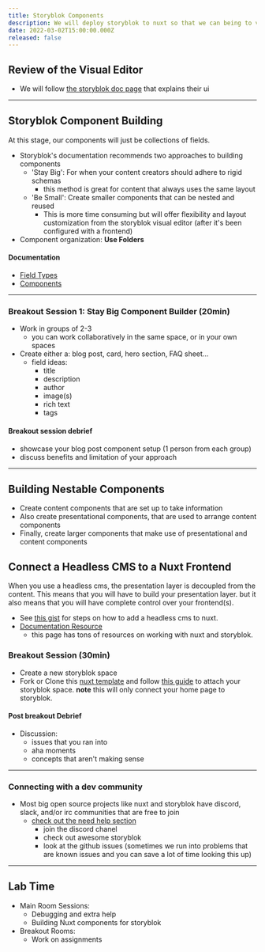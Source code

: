 ```yaml
---
title: Storyblok Components
description: We will deploy storyblok to nuxt so that we can being to view our content
date: 2022-03-02T15:00:00.000Z
released: false
---
```


## Review of the Visual Editor

- We will follow [the storyblok doc page](https://www.storyblok.com/docs/guide/essentials/ui) that explains their ui

---

## Storyblok Component Building

At this stage, our components will just be collections of fields.

- Storyblok's documentation recommends two approaches to building components
  - 'Stay Big': For when your content creators should adhere to rigid schemas
    - this method is great for content that always uses the same layout
  - 'Be Small': Create smaller components that can be nested and reused
    - This is more time consuming but will offer flexibility and layout customization from the storyblok visual editor (after it's been configured with a frontend)
- Component organization: **Use Folders**

#### Documentation

- [Field Types](https://www.storyblok.com/docs/terminology/field-type)
- [Components](https://www.storyblok.com/docs/terminology/component)

---

### Breakout Session 1: Stay Big Component Builder (20min)

- Work in groups of 2-3
  - you can work collaboratively in the same space, or in your own spaces
- Create either a: blog post, card, hero section, FAQ sheet...
  - field ideas:
    - title
    - description
    - author
    - image(s)
    - rich text
    - tags

#### Breakout session debrief

- showcase your blog post component setup (1 person from each group)
- discuss benefits and limitation of your approach

---

## Building Nestable Components

- Create content components that are set up to take information
- Also create presentational components, that are used to arrange content components
- Finally, create larger components that make use of presentational and content components

###

## Connect a Headless CMS to a Nuxt Frontend

When you use a headless cms, the presentation layer is decoupled from the content. This means that you will have to build your presentation layer. but it also means that you will have complete control over your frontend(s).

- See [this gist](https://gist.github.com/lilyx13/03a8a0bda19524bfa89bd2d5f2ef7612) for steps on how to add a headless cms to nuxt.
- [Documentation Resource](https://www.storyblok.com/tc/nuxtjs)
  - this page has tons of resources on working with nuxt and storyblok.

### Breakout Session (30min)

- Create a new storyblok space
- Fork or Clone this [nuxt template]() and follow [this guide](https://gist.github.com/lilyx13/03a8a0bda19524bfa89bd2d5f2ef7612) to attach your storyblok space. **note** this will only connect your home page to storyblok.

#### Post breakout Debrief

- Discussion:
  - issues that you ran into
  - aha moments
  - concepts that aren't making sense

---

### Connecting with a dev community

- Most big open source projects like nuxt and storyblok have discord, slack, and/or irc communities that are free to join
  - [check out the need help section](https://www.storyblok.com/tc/nuxtjs)
    - join the discord chanel
    - check out awesome storyblok
    - look at the github issues (sometimes we run into problems that are known issues and you can save a lot of time looking this up)

---

## Lab Time

- Main Room Sessions:
  - Debugging and extra help
  - Building Nuxt components for storyblok
- Breakout Rooms:
  - Work on assignments
